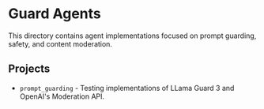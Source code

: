 # Guard Agents

This directory contains agent implementations focused on prompt guarding, safety, and content moderation.

## Projects

- `prompt_guarding` - Testing implementations of LLama Guard 3 and OpenAI's Moderation API.